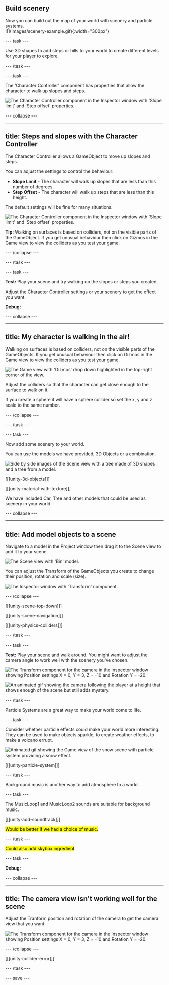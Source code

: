 ## Build scenery

<div style="display: flex; flex-wrap: wrap">
<div style="flex-basis: 200px; flex-grow: 1; margin-right: 15px;">
Now you can build out the map of your world with scenery and particle systems. 
</div>
<div>
![](images/scenery-example.gif){:width="300px"}
</div>
</div>

--- task ---

Use 3D shapes to add steps or hills to your world to create different levels for your player to explore. 

--- /task ---

--- task ---

The 'Character Controller' component has properties that allow the character to walk up slopes and steps. 

![The Character Controller component in the Inspector window with 'Slope limit' and 'Step offset' properties.](images/slopes-steps.png)

--- collapse ---

---
title: Steps and slopes with the Character Controller
---

The Character Controller allows a GameObject to move up slopes and steps. 

You can adjust the settings to control the behaviour:
+ **Slope Limit** - The character will walk up slopes that are less than this number of degrees. 
+ **Step Offset** - The character will walk up steps that are less than this height. 

The default settings will be fine for many situations. 

![The Character Controller component in the Inspector window with 'Slope limit' and 'Step offset' properties.](images/slopes-steps.png)

**Tip:** Walking on surfaces is based on colliders, not on the visible parts of the GameObject. If you get unusual behaviour then click on Gizmos in the Game view to view the colliders as you test your game. 

--- /collapse ---

--- /task ---

--- task ---

**Test:** Play your scene and try walking up the slopes or steps you created. 

Adjust the Character Controller settings or your scenery to get the effect you want. 

**Debug:**

--- collapse ---

---
title: My character is walking in the air!
---

Walking on surfaces is based on colliders, not on the visible parts of the GameObjects. If you get unusual behaviour then click on Gizmos in the Game view to view the colliders as you test your game. 

![The Game view with 'Gizmos' drop down highlighted in the top-right corner of the view.](images/gizmos-game.png)

Adjust the colliders so that the character can get close enough to the surface to walk on it. 

If you create a sphere it will have a sphere collider so set the x, y and z scale to the same number. 

--- /collapse ---

--- /task ---

--- task ---

Now add some scenery to your world.

You can use the models we have provided, 3D Objects or a combination. 

![Side by side images of the Scene view with a tree made of 3D shapes and a tree from a model.](images/different-trees.png)

[[[unity-3d-objects]]]

[[[unity-material-with-texture]]]

We have included Car, Tree and other models that could be used as scenery in your world. 

--- collapse ---

---
title: Add model objects to a scene
---

Navigate to a model in the Project window then drag it to the Scene view to add it to your scene. 

![The Scene view with 'Bin' model.](images/model-scene.png)

You can adjust the Transform of the GameObjects you create to change their position, rotation and scale (size).

![The Inspector window with 'Transform' component.](images/transform-default.png)

--- /collapse ---

[[[unity-scene-top-down]]]

[[[unity-scene-navigation]]]

[[[unity-physics-colliders]]]

--- /task ---

--- task ---

**Test:** Play your scene and walk around. You might want to adjust the camera angle to work well with the scenery you've chosen. 

![The Transform component for the camera in the Inspector window showing Position settings X = 0, Y = 3, Z = -10 and Rotation Y = -20. ](images/camera-transform.png)

![An animated gif showing the camera following the player at a height that shows enough of the scene but still adds mystery. ](images/camera-follow.gif)

--- /task ---

Particle Systems are a great way to make your world come to life. 

--- task ---

Consider whether particle effects could make your world more interesting. They can be used to make objects sparkle, to create weather effects, to make a volcano errupt. 

![Animated gif showing the Game view of the snow scene with particle system providing a snow effect.](images/snow-particles.gif)

[[[unity-particle-system]]]

--- /task ---

Background music is another way to add atmosphere to a world. 

--- task ---

The MusicLoop1 and MusicLoop2 sounds are suitable for background music. 

[[[unity-add-soundtrack]]]

<mark>Would be better if we had a choice of music.</mark>

--- /task ---

<mark>Could also add skybox ingredient</mark>

--- task ---

**Debug:**

--- collapse ---

---
title: The camera view isn't working well for the scene 
---

Adjust the Tranform position and rotation of the camera to get the camera view that you want. 

![The Transform component for the camera in the Inspector window showing Position settings X = 0, Y = 3, Z = -10 and Rotation Y = -20. ](images/camera-transform.png)

--- /collapse ---

[[[unity-collider-error]]]

--- /task ---

--- save ---